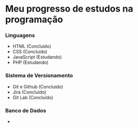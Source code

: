 # Meu progresso de estudos na programação

### Linguagens 
- HTML (Concluído)
- CSS (Concluído)
- JavaScript (Estudando)
- PHP (Estudando)

### Sistema de Versionamento
- Git e Github (Concluído)
- Jira (Concluído)
- Git Lab (Concluído)

### Banco de Dados
- 
